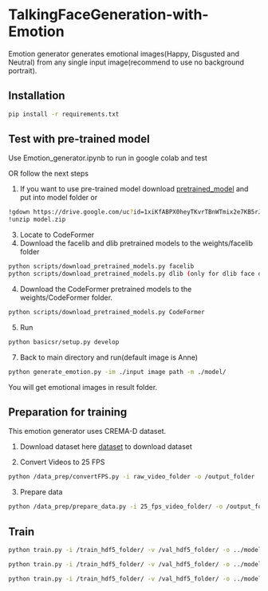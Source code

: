 # TalkingFaceGeneration-with-Emotion                                         
Emotion generator generates emotional images(Happy, Disgusted and Neutral) from any single input image(recommend to use no background portrait).

## Installation
```bash
pip install -r requirements.txt
```

## Test with pre-trained model
Use Emotion_generator.ipynb to run in google colab and test

OR follow the next steps

1. If you want to use pre-trained model download [pretrained_model](https://drive.google.com/drive/folders/10lDoeIq_68FRFvQEXD4LFjU_JhK1q2Xi?usp=sharing) and put into model folder or
 ```bash
!gdown https://drive.google.com/uc?id=1xiKfABPX0heyTKvrTBnWTmix2e7KB5rJ&export=download
!unzip model.zip
```
3. Locate to CodeFormer
4. Download the facelib and dlib pretrained models to the weights/facelib folder
 ```bash
python scripts/download_pretrained_models.py facelib
python scripts/download_pretrained_models.py dlib (only for dlib face detector)
```
4. Download the CodeFormer pretrained models to the weights/CodeFormer folder.
 ```bash
python scripts/download_pretrained_models.py CodeFormer
```
5. Run
```bash
python basicsr/setup.py develop
```
7. Back to main directory and run(default image is Anne)
 ```bash
python generate_emotion.py -im ./input image path -m ./model/
```

You will get emotional images in result folder.

## Preparation for training
This emotion generator uses CREMA-D dataset.

1. Download dataset here [dataset](https://github.com/CheyneyComputerScience/CREMA-D) to download dataset

2. Convert Videos to 25 FPS
```bash
python /data_prep/convertFPS.py -i raw_video_folder -o /output_folder
```

3. Prepare data
```bash
python /data_prep/prepare_data.py -i 25_fps_video_folder/ -o /output_folder --mode 1 --nw 1
```


## Train

```bash
python train.py -i /train_hdf5_folder/ -v /val_hdf5_folder/ -o ../models/mde/ --pre_train 1 --disc_emo 1 --lr_emo 1e-4
```

```bash
python train.py -i /train_hdf5_folder/ -v /val_hdf5_folder/ -o ../models/pre_gen/ --lr_g 1e-4
```

```bash
python train.py -i /train_hdf5_folder/ -v /val_hdf5_folder/ -o ../models/tface_emo/ -m ../models/pre_gen/ -mde ../models/mde/ --disc_frame 0.01 --disc_emo 0.001
```

